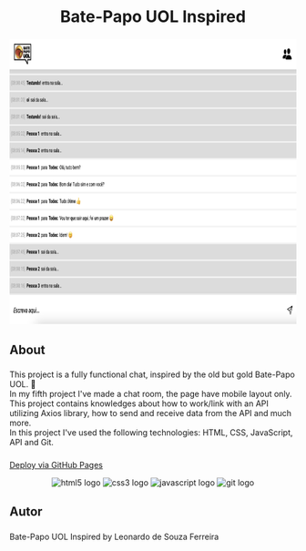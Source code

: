 <h1 align="center">Bate-Papo UOL Inspired</h1>

###

<div align="center">
  <img height="500" src="https://github.com/leonardodesouzaf/projeto5-batepapouol/blob/main/readme-image.png?raw=true"  />
</div>

###

<h2 align="left">About</h2>

###

<p align="left">This project is a fully functional chat, inspired by the old but gold Bate-Papo UOL. 💬 <br>In my fifth project I've made a chat room, the page have mobile layout only. This project contains knowledges about how to work/link with an API utilizing Axios library, how to send and receive data from the API and much more. <br>In this project I've used the following technologies: HTML, CSS, JavaScript, API and Git.</p>

###

<a href="https://leonardodesouzaf.github.io/projeto5-batepapouol/">Deploy via GitHub Pages</a>

<div align="center">
  <img src="https://cdn.jsdelivr.net/gh/devicons/devicon/icons/html5/html5-plain-wordmark.svg" height="40" width="52" alt="html5 logo"  />
  <img src="https://cdn.jsdelivr.net/gh/devicons/devicon/icons/css3/css3-plain-wordmark.svg" height="40" width="52" alt="css3 logo"  />
  <img src="https://cdn.jsdelivr.net/gh/devicons/devicon/icons/javascript/javascript-original.svg" height="40" width="52" alt="javascript logo"  />
  <img src="https://cdn.jsdelivr.net/gh/devicons/devicon/icons/git/git-plain-wordmark.svg" height="40" width="52" alt="git logo"  />
</div>

###

<h2 align="left">Autor</h2>

###

<p align="left">Bate-Papo UOL Inspired by Leonardo de Souza Ferreira</p>

###

